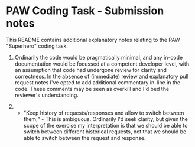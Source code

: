 #  PAW Coding Task - Submission notes

This README contains additional explanatory notes relating to the PAW "Superhero" coding task.  

1. Ordinarily the code would be pragmatically minimal, and any in-code documentation would be focussed at a competent developer level, with an assumption that
code had undergone review for clarity and correctness.  In the absence of (immediate) review and explanatory pull request notes I've opted to add additional commentary
in-line in the code.  These comments may be seen as overkill and I'd bed the reviewer's understanding.

2. - "Keep history of requests/responses and allow to switch between them;" - This is ambiguous. Ordinarily I'd seek clarity, but given the scope of the exercise my 
interpretation is that we should be able to switch between different historical requests, not that we should be able to switch between the request and response.



